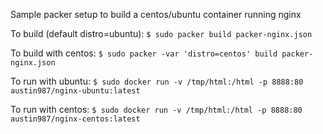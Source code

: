 Sample packer setup to build a centos/ubuntu container running nginx

To build (default distro=ubuntu):
`$ sudo packer build packer-nginx.json`

To build with centos:
`$ sudo packer -var 'distro=centos' build packer-nginx.json`

To run with ubuntu:
`$ sudo docker run -v /tmp/html:/html -p 8888:80 austin987/nginx-ubuntu:latest`

To run with centos:
`$ sudo docker run -v /tmp/html:/html -p 8888:80 austin987/nginx-centos:latest`
